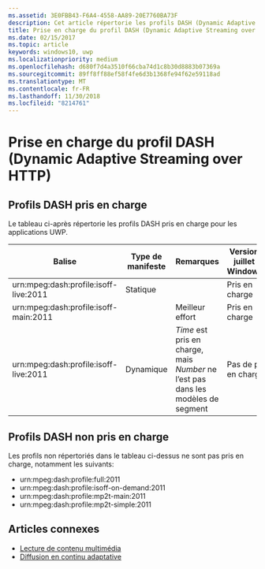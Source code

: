 ```yaml
---
ms.assetid: 3E0FBB43-F6A4-4558-AA89-20E7760BA73F
description: Cet article répertorie les profils DASH (Dynamic Adaptive Streaming over HTTP) pris en charge pour les applications UWP.
title: Prise en charge du profil DASH (Dynamic Adaptive Streaming over HTTP)
ms.date: 02/15/2017
ms.topic: article
keywords: windows10, uwp
ms.localizationpriority: medium
ms.openlocfilehash: d680f7d4a3510f66cba74d1c8b30d8883b07369a
ms.sourcegitcommit: 89ff8ff88ef58f4fe6d3b1368fe94f62e59118ad
ms.translationtype: MT
ms.contentlocale: fr-FR
ms.lasthandoff: 11/30/2018
ms.locfileid: "8214761"
---
```

# <a name="dynamic-adaptive-streaming-over-http-dash-profile-support"></a>Prise en charge du profil DASH (Dynamic Adaptive Streaming over HTTP)


## <a name="supported-dash-profiles"></a>Profils DASH pris en charge
Le tableau ci-après répertorie les profils DASH pris en charge pour les applications UWP.

|Balise | Type de manifeste | Remarques|Version de juillet de Windows10|Windows10, version1511|Windows10, version1607 |Windows10, version1607 |Windows10, version1703|
|----------------|------|-------|-----------|--------------|---------|-------|--------|
|urn:mpeg&#58;dash:profile:isoff-live:2011 | Statique |     |Pris en charge            |  Pris en charge              | Pris en charge        |Pris en charge| Pris en charge|
|urn:mpeg&#58;dash:profile:isoff-main:2011 |        | Meilleur effort | Pris en charge            |  Pris en charge              | Pris en charge        |Pris en charge| Pris en charge|
|urn:mpeg&#58;dash:profile:isoff-live:2011 | Dynamique | $Time$ est pris en charge, mais $Number$ ne l’est pas dans les modèles de segment | Pas de prise en charge            | Pas de prise en charge              | Pas de prise en charge        |Pas de prise en charge| Pris en charge|


## <a name="unsupported-dash-profiles"></a>Profils DASH non pris en charge
Les profils non répertoriés dans le tableau ci-dessus ne sont pas pris en charge, notamment les suivants:

* urn:mpeg&#58;dash:profile:full:2011
* urn:mpeg&#58;dash:profile:isoff-on-demand:2011
* urn:mpeg&#58;dash:profile:mp2t-main:2011
* urn:mpeg&#58;dash:profile:mp2t-simple:2011


## <a name="related-topics"></a>Articles connexes

* [Lecture de contenu multimédia](media-playback.md)
* [Diffusion en continu adaptative](adaptive-streaming.md)
 

 




